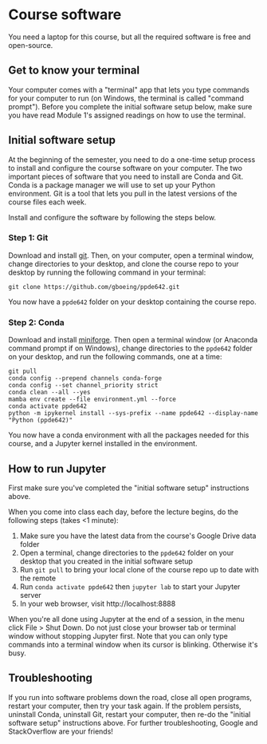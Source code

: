 # Course software

You need a laptop for this course, but all the required software is free and open-source.

## Get to know your terminal

Your computer comes with a "terminal" app that lets you type commands for your computer to run (on Windows, the terminal is called "command prompt"). Before you complete the initial software setup below, make sure you have read Module 1's assigned readings on how to use the terminal.

## Initial software setup

At the beginning of the semester, you need to do a one-time setup process to install and configure the course software on your computer. The two important pieces of software that you need to install are Conda and Git. Conda is a package manager we will use to set up your Python environment. Git is a tool that lets you pull in the latest versions of the course files each week.

Install and configure the software by following the steps below.

### Step 1: Git

Download and install [git](https://git-scm.com/downloads). Then, on your computer, open a terminal window, change directories to your desktop, and clone the course repo to your desktop by running the following command in your terminal:

```
git clone https://github.com/gboeing/ppde642.git
```

You now have a `ppde642` folder on your desktop containing the course repo.

### Step 2: Conda

Download and install [miniforge](https://github.com/conda-forge/miniforge#download). Then open a terminal window (or Anaconda command prompt if on Windows), change directories to the `ppde642` folder on your desktop, and run the following commands, one at a time:

```
git pull
conda config --prepend channels conda-forge
conda config --set channel_priority strict
conda clean --all --yes
mamba env create --file environment.yml --force
conda activate ppde642
python -m ipykernel install --sys-prefix --name ppde642 --display-name "Python (ppde642)"
```

You now have a conda environment with all the packages needed for this course, and a Jupyter kernel installed in the environment.

## How to run Jupyter

First make sure you've completed the "initial software setup" instructions above.

When you come into class each day, before the lecture begins, do the following steps (takes <1 minute):

1. Make sure you have the latest data from the course's Google Drive data folder
1. Open a terminal, change directories to the `ppde642` folder on your desktop that you created in the initial software setup
1. Run `git pull` to bring your local clone of the course repo up to date with the remote
1. Run `conda activate ppde642` then `jupyter lab` to start your Jupyter server
1. In your web browser, visit http://localhost:8888

When you're all done using Jupyter at the end of a session, in the menu click File > Shut Down. Do not just close your browser tab or terminal window without stopping Jupyter first. Note that you can only type commands into a terminal window when its cursor is blinking. Otherwise it's busy.

## Troubleshooting

If you run into software problems down the road, close all open programs, restart your computer, then try your task again. If the problem persists, uninstall Conda, uninstall Git, restart your computer, then re-do the "initial software setup" instructions above. For further troubleshooting, Google and StackOverflow are your friends!
